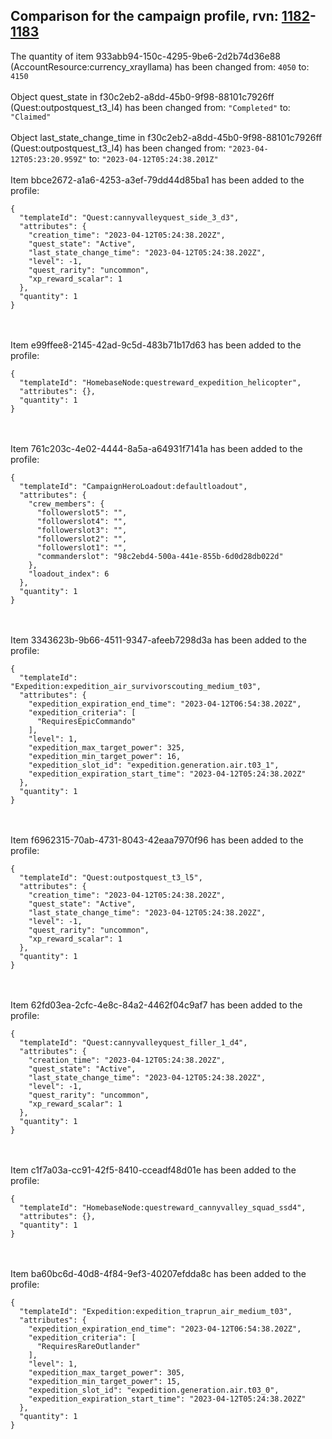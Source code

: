## Comparison for the campaign profile, rvn: [1182](https://github.com/PRO100KatYT/FortniteProfileRevisions/tree/main/profiles/campaign/1182%20campaign.json)-[1183](https://github.com/PRO100KatYT/FortniteProfileRevisions/tree/main/profiles/campaign/1183%20campaign.json)

The quantity of item 933abb94-150c-4295-9be6-2d2b74d36e88 (AccountResource:currency_xrayllama) has been changed from: `4050` to: `4150`
<br><br>
Object quest_state in f30c2eb2-a8dd-45b0-9f98-88101c7926ff (Quest:outpostquest_t3_l4) has been changed from: `"Completed"` to: `"Claimed"`
<br><br>
Object last_state_change_time in f30c2eb2-a8dd-45b0-9f98-88101c7926ff (Quest:outpostquest_t3_l4) has been changed from: `"2023-04-12T05:23:20.959Z"` to: `"2023-04-12T05:24:38.201Z"`
<br><br>
Item bbce2672-a1a6-4253-a3ef-79dd44d85ba1 has been added to the profile:

```
{
  "templateId": "Quest:cannyvalleyquest_side_3_d3",
  "attributes": {
    "creation_time": "2023-04-12T05:24:38.202Z",
    "quest_state": "Active",
    "last_state_change_time": "2023-04-12T05:24:38.202Z",
    "level": -1,
    "quest_rarity": "uncommon",
    "xp_reward_scalar": 1
  },
  "quantity": 1
}
```

<br><br>
Item e99ffee8-2145-42ad-9c5d-483b71b17d63 has been added to the profile:

```
{
  "templateId": "HomebaseNode:questreward_expedition_helicopter",
  "attributes": {},
  "quantity": 1
}
```

<br><br>
Item 761c203c-4e02-4444-8a5a-a64931f7141a has been added to the profile:

```
{
  "templateId": "CampaignHeroLoadout:defaultloadout",
  "attributes": {
    "crew_members": {
      "followerslot5": "",
      "followerslot4": "",
      "followerslot3": "",
      "followerslot2": "",
      "followerslot1": "",
      "commanderslot": "98c2ebd4-500a-441e-855b-6d0d28db022d"
    },
    "loadout_index": 6
  },
  "quantity": 1
}
```

<br><br>
Item 3343623b-9b66-4511-9347-afeeb7298d3a has been added to the profile:

```
{
  "templateId": "Expedition:expedition_air_survivorscouting_medium_t03",
  "attributes": {
    "expedition_expiration_end_time": "2023-04-12T06:54:38.202Z",
    "expedition_criteria": [
      "RequiresEpicCommando"
    ],
    "level": 1,
    "expedition_max_target_power": 325,
    "expedition_min_target_power": 16,
    "expedition_slot_id": "expedition.generation.air.t03_1",
    "expedition_expiration_start_time": "2023-04-12T05:24:38.202Z"
  },
  "quantity": 1
}
```

<br><br>
Item f6962315-70ab-4731-8043-42eaa7970f96 has been added to the profile:

```
{
  "templateId": "Quest:outpostquest_t3_l5",
  "attributes": {
    "creation_time": "2023-04-12T05:24:38.202Z",
    "quest_state": "Active",
    "last_state_change_time": "2023-04-12T05:24:38.202Z",
    "level": -1,
    "quest_rarity": "uncommon",
    "xp_reward_scalar": 1
  },
  "quantity": 1
}
```

<br><br>
Item 62fd03ea-2cfc-4e8c-84a2-4462f04c9af7 has been added to the profile:

```
{
  "templateId": "Quest:cannyvalleyquest_filler_1_d4",
  "attributes": {
    "creation_time": "2023-04-12T05:24:38.202Z",
    "quest_state": "Active",
    "last_state_change_time": "2023-04-12T05:24:38.202Z",
    "level": -1,
    "quest_rarity": "uncommon",
    "xp_reward_scalar": 1
  },
  "quantity": 1
}
```

<br><br>
Item c1f7a03a-cc91-42f5-8410-cceadf48d01e has been added to the profile:

```
{
  "templateId": "HomebaseNode:questreward_cannyvalley_squad_ssd4",
  "attributes": {},
  "quantity": 1
}
```

<br><br>
Item ba60bc6d-40d8-4f84-9ef3-40207efdda8c has been added to the profile:

```
{
  "templateId": "Expedition:expedition_traprun_air_medium_t03",
  "attributes": {
    "expedition_expiration_end_time": "2023-04-12T06:54:38.202Z",
    "expedition_criteria": [
      "RequiresRareOutlander"
    ],
    "level": 1,
    "expedition_max_target_power": 305,
    "expedition_min_target_power": 15,
    "expedition_slot_id": "expedition.generation.air.t03_0",
    "expedition_expiration_start_time": "2023-04-12T05:24:38.202Z"
  },
  "quantity": 1
}
```

<br><br>
